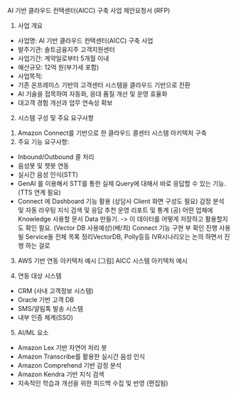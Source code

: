 AI 기반 클라우드 컨택센터(AICC) 구축 사업 제안요청서 (RFP)
1. 사업 개요
 - 사업명: AI 기반 클라우드 컨택센터(AICC) 구축 사업
 - 발주기관: 솔트금융지주 고객지원센터
 - 사업기간: 계약일로부터 5개월 이내
 - 예산규모: 12억 원(부가세 포함)
 - 사업목적:
  - 기존 온프레미스 기반의 고객센터 시스템을 클라우드 기반으로 전환
  - AI 기술을 접목하여 자동화, 응대 품질 개선 및 운영 효율화
  - 대고객 경험 개선과 업무 연속성 확보

2. 시스템 구성 및 주요 요구사항
 1) Amazon Connect를 기반으로 한 클라우드 콜센터 시스템 아키텍처 구축
 2) 주요 기능 요구사항:
 - Inbound/Outbound 콜 처리
 - 음성봇 및 챗봇 연동
 - 실시간 음성 인식(STT)
- GenAI 를 이용해서 STT를 통한 실제 Query에 대해서 바로 응답할 수 있는 기능. (TTS 연계 필요)
- Connect 에 Dashboard 기능 활용 (상담사 Client 화면 구성도 필요)
감정 분석 및 자동 라우팅
지식 검색 및 응답 추천
운영 리포트 및 통계
(공) 어떤 업체에 Knowledge 사용할 문서 Data 만들기. -> 이 데이터를 어떻게 저장하고 활용할지도 확인 필요. (Vector DB 사용예상)(배/최) Connect 기능 구현 부 확인 진행
사용될 Service들 전체 목록 정리VectorDB, Polly등등
IVR시나리오는 논의 하면서 진행 하는 걸로

3. AWS 기반 연동 아키텍처 예시
 [그림] AICC 시스템 아키텍처 예시

4. 연동 대상 시스템
 - CRM (사내 고객정보 시스템)
 - Oracle 기반 고객 DB
 - SMS/알림톡 발송 시스템
 - 내부 인증 체계(SSO)

5. AI/ML 요소
 - Amazon Lex 기반 자연어 처리 봇
 - Amazon Transcribe를 활용한 실시간 음성 인식
 - Amazon Comprehend 기반 감정 분석
 - Amazon Kendra 기반 지식 검색
 - 지속적인 학습과 개선을 위한 피드백 수집 및 반영 (편집됨) 